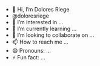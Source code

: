 - 👋 Hi, I’m Dolores Riege
- @doloresriege 
- 👀 I’m interested in ...
- 🌱 I’m currently learning ...
- 💞️ I’m looking to collaborate on ...
- 📫 How to reach me ...
- 😄 Pronouns: ...
- ⚡ Fun fact: ...

<!---
doloresriege/doloresriege is a ✨ special ✨ repository because its `README.md` (this file) appears on your GitHub profile.
You can click the Preview link to take a look at your changes.
--->
